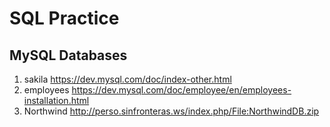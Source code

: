 # SQL Practice 


## MySQL Databases
1. sakila https://dev.mysql.com/doc/index-other.html
2. employees https://dev.mysql.com/doc/employee/en/employees-installation.html
3. Northwind http://perso.sinfronteras.ws/index.php/File:NorthwindDB.zip 

